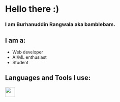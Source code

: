 # Hello there :)
### I am Burhanuddin Rangwala aka bamblebam.

## I am a:
- Web developer
- AI/ML enthusiast
- Student

## Languages and Tools I use:
<img height="32" width="32" src="https://cdn.jsdelivr.net/npm/simple-icons@v3/icons/simpleicons.svg" />

